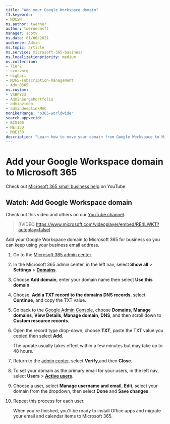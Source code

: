 ```yaml
---
title: "Add your Google Workspace domain"
f1.keywords:
- NOCSH
ms.author: twerner
author: twernermsft
manager: scotv
ms.date: 01/06/2021
audience: Admin
ms.topic: article
ms.service: microsoft-365-business
ms.localizationpriority: medium
ms.collection: 
- Tier2
- scotvorg
- highpri
- M365-subscription-management 
- Adm_O365
ms.custom: 
- VSBFY23
- AdminSurgePortfolio
- adminvideo
- admindeeplinkMAC
monikerRange: 'o365-worldwide'
search.appverid:
- BCS160
- MET150
- MOE150
description: "Learn how to move your domain from Google Workspace to Microsoft 365 for business."
---
```


# Add your Google Workspace domain to Microsoft 365

Check out [Microsoft 365 small business help](https://go.microsoft.com/fwlink/?linkid=2197659) on YouTube.

## Watch: Add Google Workspace domain

Check out this video and others on our [YouTube channel](https://go.microsoft.com/fwlink/?linkid=2198105).

> [!VIDEO https://www.microsoft.com/videoplayer/embed/RE4LWKT?autoplay=false]

Add your Google Workspace domain to Microsoft 365 for business so you can keep using your business email address.

1. Go to the [Microsoft 365 admin center](https://admin.microsoft.com).
1. In the Microsoft 365 admin center, in the left nav, select **Show all** > **Settings** > <a href="https://go.microsoft.com/fwlink/p/?linkid=834818" target="_blank">**Domains**</a>.
1. Choose **Add domain**, enter your domain name then select **Use this domain**. 
1. Choose, **Add a TXT record to the domains DNS records**, select **Continue**, and copy the TXT value. 
1. Go back to the [Google Admin Console](https://admin.google.com), choose **Domains**, **Manage domains**, **View Details**, **Manage domain**, **DNS**, and  then scroll down to **Custom resource records**. 
1. Open the record type drop-down, choose **TXT**, paste the TXT value you copied then select **Add**. 

    The update usually takes effect within a few minutes but may take up to 48 hours. 
1. Return to the <a href="https://go.microsoft.com/fwlink/p/?linkid=2024339" target="_blank">admin center</a>, select **Verify**,and then **Close**. 
1. To set your domain as the primary email for your users, in the left nav, select **Users** > [**Active users**](https://go.microsoft.com/fwlink/p/?linkid=834822). 
1. Choose a user, select **Manage username and email**, **Edit**, select your domain from the dropdown, then select **Done** and **Save changes**. 
1. Repeat this process for each user. 

    When you're finished, you'll be ready to install Office apps and migrate your email and calendar items to Microsoft 365. 
